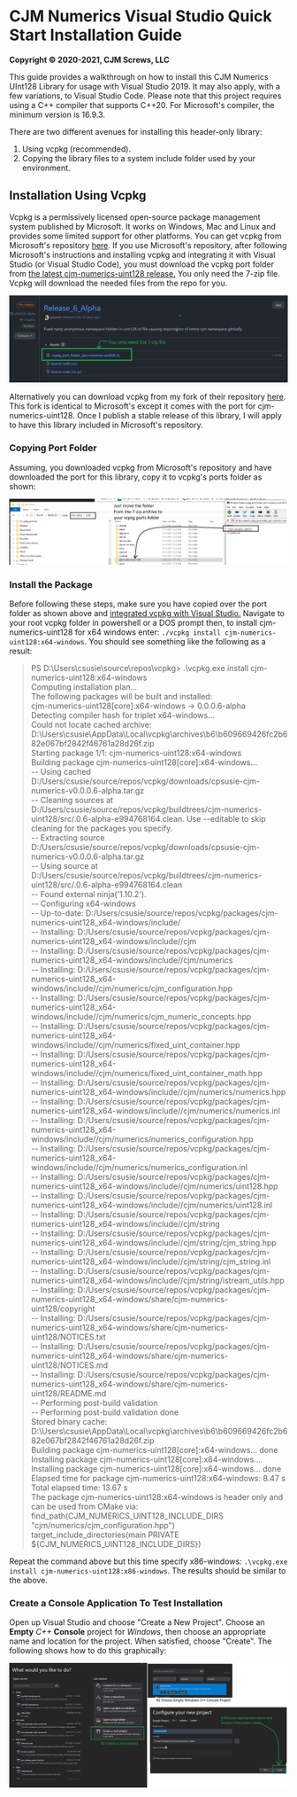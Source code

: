 # CJM Numerics Visual Studio Quick Start Installation Guide
**Copyright © 2020-2021, CJM Screws, LLC**

This guide provides a walkthrough on how to install this CJM Numerics UInt128 Library for usage with Visual Studio 2019.  It may also apply, with a few variations, to Visual Studio Code.  Please note that this project requires using a C++ compiler that supports C++20.  For Microsoft's compiler, the minimum version is 16.9.3.  

There are two different avenues for installing this header-only library:  
1. Using vcpkg (recommended).
2. Copying the library files to a system include folder used by your environment.

## Installation Using Vcpkg

Vcpkg is a permissively licensed open-source package management system published by Microsoft.  It works on Windows, Mac and Linux and provides some limited support for other platforms.  You can get vcpkg from Microsoft's repository [here][1].  If you use Microsoft's repository, after following Microsoft's instructions and installing vcpkg and integrating it with Visual Studio (or Visual Studio Code), you must download the vcpkg port folder from [the latest cjm-numerics-uint128 release.][2]  You only need the 7-zip file.  Vcpkg will download the needed files from the repo for you.  

![Downloading 7-zip file from Releases.](images/downloading_port/download_from_releases.PNG)

Alternatively you can download vcpkg from my fork of their repository [here][3].  This fork is identical to Microsoft's except it comes with the port for cjm-numerics-uint128.  Once I publish a stable release of this library, I will apply to have this library included in Microsoft's repository.  
  
### Copying Port Folder  

Assuming, you downloaded vcpkg from Microsoft's repository and have downloaded the port for this library, copy it to vcpkg's ports folder as shown:  
  
![Copy over entire folder to Ports](images/downloading_port/copy_folder_to_vcpkg_port_folder.PNG)

### Install the Package  

Before following these steps, make sure you have copied over the port folder as shown above and [integrated vcpkg with Visual Studio.][4]  Navigate to your root vcpkg folder in powershell or a DOS prompt then, to install cjm-numerics-uint128 for x64 windows enter: `./vcpkg install cjm-numerics-uint128:x64-windows`. You should see something like the following as a result:  

> PS D:\Users\csusie\source\repos\vcpkg> .\vcpkg.exe install cjm-numerics-uint128:x64-windows  
Computing installation plan...  
The following packages will be built and installed:  
    cjm-numerics-uint128[core]:x64-windows -> 0.0.0.6-alpha  
Detecting compiler hash for triplet x64-windows...  
Could not locate cached archive:   D:\Users\csusie\AppData\Local\vcpkg\archives\b6\b609669426fc2b682e067bf2842f46761a28d26f.zip  
Starting package 1/1: cjm-numerics-uint128:x64-windows  
Building package cjm-numerics-uint128[core]:x64-windows...  
-- Using cached D:/Users/csusie/source/repos/vcpkg/downloads/cpsusie-cjm-numerics-v0.0.0.6-alpha.tar.gz  
-- Cleaning sources at D:/Users/csusie/source/repos/vcpkg/buildtrees/cjm-numerics-uint128/src/.0.6-alpha-e994768164.clean. Use --editable to skip cleaning for the packages you specify.  
-- Extracting source D:/Users/csusie/source/repos/vcpkg/downloads/cpsusie-cjm-numerics-v0.0.0.6-alpha.tar.gz  
-- Using source at D:/Users/csusie/source/repos/vcpkg/buildtrees/cjm-numerics-uint128/src/.0.6-alpha-e994768164.clean  
-- Found external ninja('1.10.2').  
-- Configuring x64-windows  
-- Up-to-date: D:/Users/csusie/source/repos/vcpkg/packages/cjm-numerics-uint128_x64-windows/include/  
-- Installing: D:/Users/csusie/source/repos/vcpkg/packages/cjm-numerics-uint128_x64-windows/include//cjm  
-- Installing: D:/Users/csusie/source/repos/vcpkg/packages/cjm-numerics-uint128_x64-windows/include//cjm/numerics  
-- Installing: D:/Users/csusie/source/repos/vcpkg/packages/cjm-numerics-uint128_x64-windows/include//cjm/numerics/cjm_configuration.hpp  
-- Installing: D:/Users/csusie/source/repos/vcpkg/packages/cjm-numerics-uint128_x64-windows/include//cjm/numerics/cjm_numeric_concepts.hpp  
-- Installing: D:/Users/csusie/source/repos/vcpkg/packages/cjm-numerics-uint128_x64-windows/include//cjm/numerics/fixed_uint_container.hpp  
-- Installing: D:/Users/csusie/source/repos/vcpkg/packages/cjm-numerics-uint128_x64-windows/include//cjm/numerics/fixed_uint_container_math.hpp  
-- Installing: D:/Users/csusie/source/repos/vcpkg/packages/cjm-numerics-uint128_x64-windows/include//cjm/numerics/numerics.hpp  
-- Installing: D:/Users/csusie/source/repos/vcpkg/packages/cjm-numerics-uint128_x64-windows/include//cjm/numerics/numerics.inl  
-- Installing: D:/Users/csusie/source/repos/vcpkg/packages/cjm-numerics-uint128_x64-windows/include//cjm/numerics/numerics_configuration.hpp  
-- Installing: D:/Users/csusie/source/repos/vcpkg/packages/cjm-numerics-uint128_x64-windows/include//cjm/numerics/numerics_configuration.inl  
-- Installing: D:/Users/csusie/source/repos/vcpkg/packages/cjm-numerics-uint128_x64-windows/include//cjm/numerics/uint128.hpp  
-- Installing: D:/Users/csusie/source/repos/vcpkg/packages/cjm-numerics-uint128_x64-windows/include//cjm/numerics/uint128.inl  
-- Installing: D:/Users/csusie/source/repos/vcpkg/packages/cjm-numerics-uint128_x64-windows/include//cjm/string  
-- Installing: D:/Users/csusie/source/repos/vcpkg/packages/cjm-numerics-uint128_x64-windows/include//cjm/string/cjm_string.hpp  
-- Installing: D:/Users/csusie/source/repos/vcpkg/packages/cjm-numerics-uint128_x64-windows/include//cjm/string/cjm_string.inl  
-- Installing: D:/Users/csusie/source/repos/vcpkg/packages/cjm-numerics-uint128_x64-windows/include//cjm/string/istream_utils.hpp  
-- Installing: D:/Users/csusie/source/repos/vcpkg/packages/cjm-numerics-uint128_x64-windows/share/cjm-numerics-uint128/copyright  
-- Installing: D:/Users/csusie/source/repos/vcpkg/packages/cjm-numerics-uint128_x64-windows/share/cjm-numerics-uint128/NOTICES.txt  
-- Installing: D:/Users/csusie/source/repos/vcpkg/packages/cjm-numerics-uint128_x64-windows/share/cjm-numerics-uint128/NOTICES.md  
-- Installing: D:/Users/csusie/source/repos/vcpkg/packages/cjm-numerics-uint128_x64-windows/share/cjm-numerics-uint128/README.md  
-- Performing post-build validation  
-- Performing post-build validation done  
Stored binary cache: D:\Users\csusie\AppData\Local\vcpkg\archives\b6\b609669426fc2b682e067bf2842f46761a28d26f.zip  
Building package cjm-numerics-uint128[core]:x64-windows... done  
Installing package cjm-numerics-uint128[core]:x64-windows...  
Installing package cjm-numerics-uint128[core]:x64-windows... done  
Elapsed time for package cjm-numerics-uint128:x64-windows: 8.47 s  
Total elapsed time: 13.67 s  
The package cjm-numerics-uint128:x64-windows is header only and can be used from CMake via:  
    find_path(CJM_NUMERICS_UINT128_INCLUDE_DIRS "cjm/numerics/cjm_configuration.hpp")
    target_include_directories(main PRIVATE ${CJM_NUMERICS_UINT128_INCLUDE_DIRS})  
    
Repeat the command above but this time specify x86-windows: `.\vcpkg.exe install cjm-numerics-uint128:x86-windows`.  The results should be similar to the above.  
  
### Create a Console Application To Test Installation  
  
Open up Visual Studio and choose "Create a New Project".  Choose an **Empty** *C++* **Console** project for *Windows*, then choose an appropriate name and location for the project.  When satisfied, choose "Create".  The following shows how to do this graphically:  
  
![Create Empty Windows Console Application](images/create%20new%20project.PNG)


  


  [1]: https://github.com/microsoft/vcpkg
  [2]: https://github.com/cpsusie/cjm-numerics/releases/download/v0.0.0.6-alpha/vcpkg_port_folder_cjm-numerics-uint128.7z
  [3]: https://github.com/cpsusie/vcpkg.git
  [4]: https://vcpkg.readthedocs.io/en/latest/users/integration/
